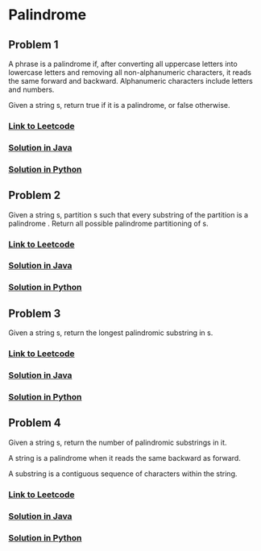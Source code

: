 # Palindrome

## Problem 1

A phrase is a palindrome if, after converting all uppercase letters into lowercase letters and removing all non-alphanumeric characters, it reads the same forward and backward. Alphanumeric characters include letters and numbers.

Given a string s, return true if it is a palindrome, or false otherwise.

### [Link to Leetcode](https://leetcode.com/problems/valid-palindrome/)
### [Solution in Java](Solution.java#L5)
### [Solution in Python](solution.py#L3)

## Problem 2

Given a string s, partition s such that every substring of the partition is a palindrome . Return all possible palindrome partitioning of s.

### [Link to Leetcode](https://leetcode.com/problems/valid-palindrome/)
### [Solution in Java](Solution.java#L24)
### [Solution in Python](solution.py#L21)

## Problem 3

Given a string s, return the longest palindromic substring in s.

### [Link to Leetcode](https://leetcode.com/problems/longest-palindromic-substring/)
### [Solution in Java](Solution.java#L46)
### [Solution in Python](solution.py#L32)

## Problem 4

Given a string s, return the number of palindromic substrings in it.

A string is a palindrome when it reads the same backward as forward.

A substring is a contiguous sequence of characters within the string.

### [Link to Leetcode](https://leetcode.com/problems/palindromic-substrings/)
### [Solution in Java](Solution.java#L74)
### [Solution in Python](solution.py#L59)




